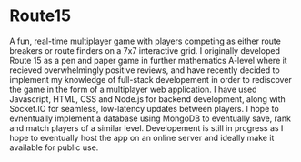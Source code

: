 # Route15

A fun, real-time multiplayer game with players competing as either route breakers or route finders on a 7x7 interactive grid. I originally developed Route 15 as a pen and paper game in further mathematics A-level where it recieved overwhelmingly positive reviews, and have recently decided to implement my knowledge of full-stack developement in order to rediscover the game in the form of a multiplayer web application. I have used Javascript, HTML, CSS and Node.js for backend development, along with Socket.IO for seamless, low-latency updates between players. I hope to evnentually implement a database using MongoDB to eventually save, rank and match players of a similar level. Developement is still in progress as I hope to eventually host the app on an online server and ideally make it available for public use.
